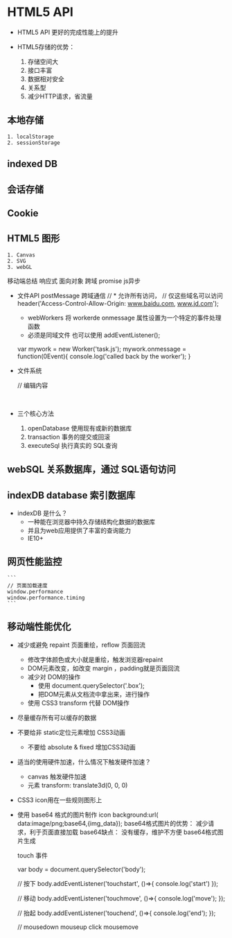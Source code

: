 
# HTML5 API
- HTML5 API 更好的完成性能上的提升

- HTML5存储的优势：
    1. 存储空间大
    2. 接口丰富
    3. 数据相对安全
    4. 关系型
    5. 减少HTTP请求，省流量


## 本地存储
    1. localStorage
    2. sessionStorage

## indexed DB


## 会话存储

## Cookie

## HTML5 图形
    1. Canvas
    2. SVG
    3. webGL



移动端总结
响应式
面向对象
跨域
promise
js异步


- 文件API
    postMessage 跨域通信
    // * 允许所有访问，
    // 仅这些域名可以访问
    header('Access-Control-Allow-Origin: www.baidu.com, www.jd.com');


    + webWorkers
   将 workerde onmessage 属性设置为一个特定的事件处理函数
    - 必须是同域文件
   也可以使用 addEventListener();

    var mywork = new Worker('task.js');
    mywork.onmessage = function(0Event){
        console.log('called back by the worker');
    }

- 文件系统

    // 编辑内容
    <div contenteditable="true"> </div>


- 三个核心方法
    1. openDatabase 使用现有或新的数据库
    2. transaction 事务的提交或回滚
    3. executeSql 执行真实的 SQL查询


## webSQL 关系数据库，通过 SQL语句访问

## indexDB database 索引数据库
- indexDB 是什么？
    + 一种能在浏览器中持久存储结构化数据的数据库
    + 并且为web应用提供了丰富的查询能力
    + IE10+







## 网页性能监控
    ```
    // 页面加载速度
    window.performance
    window.performance.timing
    ```



## 移动端性能优化
- 减少或避免 repaint 页面重绘，reflow 页面回流
    + 修改字体颜色或大小就是重绘，触发浏览器repaint
    + DOM元素改变，如改变 margin ，padding就是页面回流
    + 减少对 DOM的操作
        * 使用 document.querySelector('.box');
        * 把DOM元素从文档流中拿出来，进行操作
    + 使用 CSS3 transform 代替 DOM操作

- 尽量缓存所有可以缓存的数据

- 不要给非 static定位元素增加 CSS3动画
    + 不要给 absolute & fixed 增加CSS3动画

- 适当的使用硬件加速，什么情况下触发硬件加速？
    + canvas 触发硬件加速
    + 元素 transform: translate3d(0, 0, 0)

- CSS3 icon用在一些规则图形上
- 使用 base64 格式的图片制作 icon
    background:url( data:image/png;base64,{img_data});
    base64格式图片的优势：
        减少请求，利于页面直接加载
    base64缺点：
        没有缓存，维护不方便
    base64格式图片生成



    touch 事件

    var body = document.querySelector('body');

    // 按下
    body.addEventListener('touchstart', ()=>{
        console.log('start')
    });

    // 移动
    body.addEventListener('touchmove', ()=>{
        console.log('move');
    });

    // 抬起
    body.addEventListener('touchend', ()=>{
        console.log('end');
    });

    // mousedown  mouseup  click  mousemove











